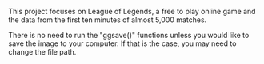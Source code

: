 This project focuses on League of Legends, a free to play online game and the data from the first ten minutes of almost 5,000 matches.

There is no need to run the "ggsave()" functions unless you would like to save the image to your computer. If that is the case, you may need to change the file path.
